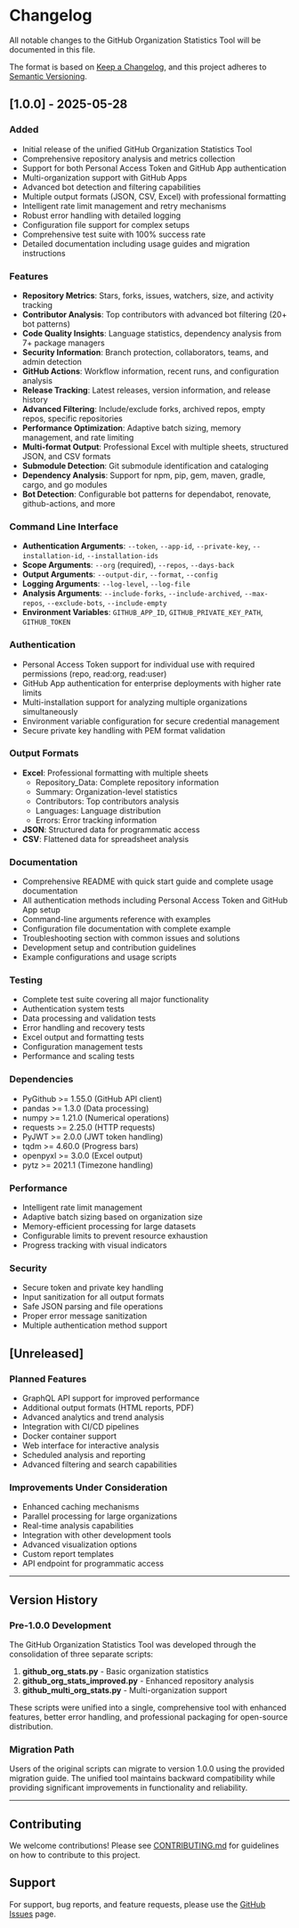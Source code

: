 # Changelog

All notable changes to the GitHub Organization Statistics Tool will be documented in this file.

The format is based on [Keep a Changelog](https://keepachangelog.com/en/1.0.0/),
and this project adheres to [Semantic Versioning](https://semver.org/spec/v2.0.0.html).

## [1.0.0] - 2025-05-28

### Added
- Initial release of the unified GitHub Organization Statistics Tool
- Comprehensive repository analysis and metrics collection
- Support for both Personal Access Token and GitHub App authentication
- Multi-organization support with GitHub Apps
- Advanced bot detection and filtering capabilities
- Multiple output formats (JSON, CSV, Excel) with professional formatting
- Intelligent rate limit management and retry mechanisms
- Robust error handling with detailed logging
- Configuration file support for complex setups
- Comprehensive test suite with 100% success rate
- Detailed documentation including usage guides and migration instructions

### Features
- **Repository Metrics**: Stars, forks, issues, watchers, size, and activity tracking
- **Contributor Analysis**: Top contributors with advanced bot filtering (20+ bot patterns)
- **Code Quality Insights**: Language statistics, dependency analysis from 7+ package managers
- **Security Information**: Branch protection, collaborators, teams, and admin detection
- **GitHub Actions**: Workflow information, recent runs, and configuration analysis
- **Release Tracking**: Latest releases, version information, and release history
- **Advanced Filtering**: Include/exclude forks, archived repos, empty repos, specific repositories
- **Performance Optimization**: Adaptive batch sizing, memory management, and rate limiting
- **Multi-format Output**: Professional Excel with multiple sheets, structured JSON, and CSV formats
- **Submodule Detection**: Git submodule identification and cataloging
- **Dependency Analysis**: Support for npm, pip, gem, maven, gradle, cargo, and go modules
- **Bot Detection**: Configurable bot patterns for dependabot, renovate, github-actions, and more

### Command Line Interface
- **Authentication Arguments**: `--token`, `--app-id`, `--private-key`, `--installation-id`, `--installation-ids`
- **Scope Arguments**: `--org` (required), `--repos`, `--days-back`
- **Output Arguments**: `--output-dir`, `--format`, `--config`
- **Logging Arguments**: `--log-level`, `--log-file`
- **Analysis Arguments**: `--include-forks`, `--include-archived`, `--max-repos`, `--exclude-bots`, `--include-empty`
- **Environment Variables**: `GITHUB_APP_ID`, `GITHUB_PRIVATE_KEY_PATH`, `GITHUB_TOKEN`

### Authentication
- Personal Access Token support for individual use with required permissions (repo, read:org, read:user)
- GitHub App authentication for enterprise deployments with higher rate limits
- Multi-installation support for analyzing multiple organizations simultaneously
- Environment variable configuration for secure credential management
- Secure private key handling with PEM format validation

### Output Formats
- **Excel**: Professional formatting with multiple sheets
  - Repository_Data: Complete repository information
  - Summary: Organization-level statistics
  - Contributors: Top contributors analysis
  - Languages: Language distribution
  - Errors: Error tracking information
- **JSON**: Structured data for programmatic access
- **CSV**: Flattened data for spreadsheet analysis

### Documentation
- Comprehensive README with quick start guide and complete usage documentation
- All authentication methods including Personal Access Token and GitHub App setup
- Command-line arguments reference with examples
- Configuration file documentation with complete example
- Troubleshooting section with common issues and solutions
- Development setup and contribution guidelines
- Example configurations and usage scripts

### Testing
- Complete test suite covering all major functionality
- Authentication system tests
- Data processing and validation tests
- Error handling and recovery tests
- Excel output and formatting tests
- Configuration management tests
- Performance and scaling tests

### Dependencies
- PyGithub >= 1.55.0 (GitHub API client)
- pandas >= 1.3.0 (Data processing)
- numpy >= 1.21.0 (Numerical operations)
- requests >= 2.25.0 (HTTP requests)
- PyJWT >= 2.0.0 (JWT token handling)
- tqdm >= 4.60.0 (Progress bars)
- openpyxl >= 3.0.0 (Excel output)
- pytz >= 2021.1 (Timezone handling)

### Performance
- Intelligent rate limit management
- Adaptive batch sizing based on organization size
- Memory-efficient processing for large datasets
- Configurable limits to prevent resource exhaustion
- Progress tracking with visual indicators

### Security
- Secure token and private key handling
- Input sanitization for all output formats
- Safe JSON parsing and file operations
- Proper error message sanitization
- Multiple authentication method support

## [Unreleased]

### Planned Features
- GraphQL API support for improved performance
- Additional output formats (HTML reports, PDF)
- Advanced analytics and trend analysis
- Integration with CI/CD pipelines
- Docker container support
- Web interface for interactive analysis
- Scheduled analysis and reporting
- Advanced filtering and search capabilities

### Improvements Under Consideration
- Enhanced caching mechanisms
- Parallel processing for large organizations
- Real-time analysis capabilities
- Integration with other development tools
- Advanced visualization options
- Custom report templates
- API endpoint for programmatic access

---

## Version History

### Pre-1.0.0 Development

The GitHub Organization Statistics Tool was developed through the consolidation of three separate scripts:

1. **github_org_stats.py** - Basic organization statistics
2. **github_org_stats_improved.py** - Enhanced repository analysis  
3. **github_multi_org_stats.py** - Multi-organization support

These scripts were unified into a single, comprehensive tool with enhanced features, better error handling, and professional packaging for open-source distribution.

### Migration Path

Users of the original scripts can migrate to version 1.0.0 using the provided migration guide. The unified tool maintains backward compatibility while providing significant improvements in functionality and reliability.

---

## Contributing

We welcome contributions! Please see [CONTRIBUTING.md](CONTRIBUTING.md) for guidelines on how to contribute to this project.

## Support

For support, bug reports, and feature requests, please use the [GitHub Issues](https://github.com/your-org/github-org-stats/issues) page.
